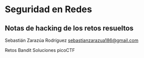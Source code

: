 # Seguridad en Redes
## Notas de hacking de los retos resueltos

Sebastián Zarazúa Rodríguez
sebastianzarazua186@gmail.com

Retos Bandit
Soluciones picoCTF
